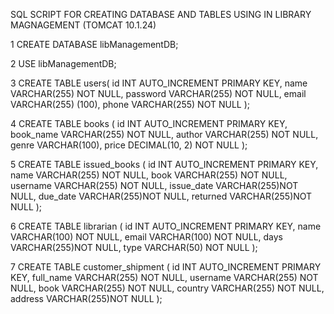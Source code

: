 SQL SCRIPT FOR CREATING DATABASE AND TABLES USING IN LIBRARY MAGNAGEMENT
(TOMCAT 10.1.24)

1 CREATE DATABASE libManagementDB;

2 USE libManagementDB;

3  CREATE TABLE users(
    id INT AUTO_INCREMENT PRIMARY KEY,
    name VARCHAR(255) NOT NULL,
    password VARCHAR(255) NOT NULL,
    email VARCHAR(255) (100),
    phone VARCHAR(255) NOT NULL
);


4 CREATE TABLE books (
    id INT AUTO_INCREMENT PRIMARY KEY,
    book_name VARCHAR(255) NOT NULL,
    author VARCHAR(255) NOT NULL,
    genre VARCHAR(100),
    price DECIMAL(10, 2) NOT NULL
);

5 CREATE TABLE issued_books (
    id INT AUTO_INCREMENT PRIMARY KEY,
    name VARCHAR(255) NOT NULL,
    book VARCHAR(255) NOT NULL,
    username VARCHAR(255) NOT NULL,
    issue_date VARCHAR(255)NOT NULL,
    due_date VARCHAR(255)NOT NULL,
    returned VARCHAR(255)NOT NULL
);

6 CREATE TABLE librarian (
    id INT AUTO_INCREMENT PRIMARY KEY,
    name VARCHAR(100) NOT NULL,
    email VARCHAR(100) NOT NULL,
    days VARCHAR(255)NOT NULL,
    type VARCHAR(50) NOT NULL
);

7 CREATE TABLE customer_shipment (
    id INT AUTO_INCREMENT PRIMARY KEY,
    full_name VARCHAR(255) NOT NULL,
    username VARCHAR(255) NOT NULL,
    book VARCHAR(255) NOT NULL,
    country VARCHAR(255) NOT NULL,
    address VARCHAR(255)NOT NULL
);
